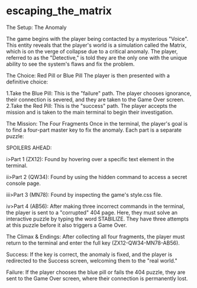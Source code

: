 # escaping_the_matrix

The Setup: 
The Anomaly

The game begins with the player being contacted by a mysterious "Voice". This entity reveals that the player's world is a simulation called the Matrix, which is on the verge of collapse due to a critical anomaly. The player, referred to as the "Detective," is told they are the only one with the unique ability to see the system's flaws and fix the problem.


The Choice: 
Red Pill or Blue Pill
The player is then presented with a definitive choice:

1.Take the Blue Pill: This is the "failure" path. The player chooses ignorance, their connection is severed, and they are taken to the Game Over screen.
2.Take the Red Pill: This is the "success" path. The player accepts the mission and is taken to the main terminal to begin their investigation.


The Mission:
The Four Fragments
Once in the terminal, the player's goal is to find a four-part master key to fix the anomaly. Each part is a separate puzzle:



SPOILERS AHEAD:

i>Part 1 (ZX12): Found by hovering over a specific text element in the terminal.

ii>Part 2 (QW34): Found by using the hidden command to access a secret console page.

iii>Part 3 (MN78): Found by inspecting the game's style.css file.

iv>Part 4 (AB56): After making three incorrect commands in the terminal, the player is sent to a "corrupted" 404 page. Here, they must solve an interactive puzzle by typing the word STABILIZE. They have three attempts at this puzzle before it also triggers a Game Over.



The Climax & Endings:
After collecting all four fragments, the player must return to the terminal and enter the full key (ZX12-QW34-MN78-AB56).

Success: If the key is correct, the anomaly is fixed, and the player is redirected to the Success screen, welcoming them to the "real world."

Failure: If the player chooses the blue pill or fails the 404 puzzle, they are sent to the Game Over screen, where their connection is permanently lost.
